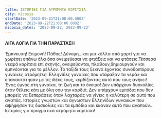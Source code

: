 ```yaml
---
title: ΙΣΤΟΡΙΕΣ ΓΙΑ ΑΤΡΟΜΗΤΑ ΚΟΡΙΤΣΙΑ
city: nicosia
startDate: '2023-09-21T21:00:00.000Z'
endDate: '2023-09-22T21:00:00.000Z'
nicosia_dates: '2023-09-22, 2023-09-23'
---
```


#### ΛΙΓΑ ΛΟΓΙΑ ΓΙΑ ΤΗΝ ΠΑΡΑΣΤΑΣΗ

Έμπνευση! Επιμονή! Πάθος!
Δύναμη...και μια κόλλα από χαρτί για να χωρέσει επάνω όλα όσα ονειρεύεσαι να φτιάξεις
και να φτάσεις.Τέσσερα νεαρά κορίτσια επί σκηνής, ονειρεύονται,	πλάθουν,δημιουργούν	και εμπνέονται για το μέλλον.
Το ταξίδι τους ξεκινά έχοντας συνοδοιπόρους	γυναίκες ατρόμητες!	Ελληνίδες	γυναίκες
που «τάραξαν	τα νερά» και επαναστάτησαν	με τις ιδέες τους, κερδίζοντας	αυτό που τους
ανήκει!
Ένας ύμνος στη γυναίκα, τη ζωή και το όνειρο!
Δεν υπάρχουν δυσκολίες	όταν θέλεις κάτι με όλη σου την καρδιά.
Δεν υπάρχουν	εμπόδια που δεν μπορείς να ξεπεράσεις	όταν λαχταράς	να γίνεις η καλύτερη σε αυτό που αγαπάς.
Ιστορίες γνωστών και άγνωστων	Ελληνίδων	γυναικών	που αψήφησαν	τις δυσκολίες	και τα εμπόδια και έκαναν αυτό που αγαπούν...	Ιστορίες για πραγματικά	ατρόμητα κορίτσια!
